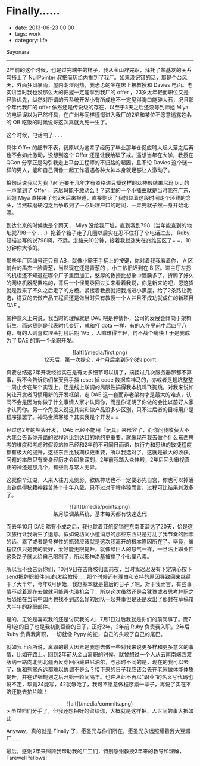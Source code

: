# Finally……

- date: 2013-06-23 00:00
- tags: work
- category: life

Sayonara

--------------------------

2年前的这个时候，也是过完端午的样子，我从金山辞完职，拜托了某基友的关系勾搭上了 NullPointer 叔把简历给内推到了我厂。如果没记错的话，那是个台风天，外面狂风暴雨，屋内潮湿闷热，我忐忑的坐在床上被教授和 Davies 电面。老实讲当时我也没那么大的把握一定能拿到我厂的 offer ，23岁太年轻而职位又是经验优先，纵然对所谓的云系统开发小有所成也不一定见得胸口能碎大石，况且那个年代我厂的 offer 依然还是传说级的存在，以至于3天之后还没等到师姐 Miya 的电话误以为已然杯具，在广州与同样憧憬进入我厂的2弟和某位不愿意透露姓名的 OB 吃饭的时候说哥这次真就九死一生了。

这个时候，电话响了……

具体 Offer 的细节不表，我原以为这辈子经历了毕业那年仓促应聘大起大落之后再也不会如此激动，没想到这个 Offer 还是让我给破了戒。遥想当年在大学，教授在 QCon 分享正是勾引我走上平台工程师的不归路的起因，且不论 Davies 这个谜一样的男人，能和自己偶像一起工作遭遇各种大神本身就足够让人激动了。

换句话说我以为我 *TM* 还要干几年才有资格进豆瓣这样的众神殿结果尼玛 biu 的一声拿到了 Offer ，这尼玛能不激动么！？这里的一个小插曲就是当时我在广东，师姐 Miya 直接来了句2天后来报道，直接剿灭了我想趁着这段时间走个环线的念头，当然软磨硬泡之后争取到了一点处理户口的时间，一弄完就孑然一身开始北漂。

到达北京的时候也是个雨天， Miya 没给我厂址，直到我到798（当年能查到的地址就798一个……）拖着个箱子走了几圈以后实在忍不住打了个电话过去， Ruby 轻描淡写的说798啊，不远，走路来10分钟，接着我就迷失在兆维园区了= =，10分钟你大爷的。

那些年厂区编号还只有 AB，就像小霸王手柄上的按键，你对着我我看着你， A 区前台的禹杰一脸青葱，当然现在还是青葱的 ，小三依旧迟到在 B 区。进主厅左拐的机柜还不知道在哪个厂子里面加工，憨厚的教授比想象中腼腆多了，折腾了好久的网络机器配置啥的，背后一个怪蜀黍回过头来看着我说，你是新来的吧，恩这货就是我来了不久之后走了的方杨。紧接着教授就把我拖进小黑屋，给了2条路让我选，稳妥的去做产品工程师还是做当时只有教授一个人并且不成功就成仁的新项目 *DAE* 。

某种意义上来说，我当时的理解就是 DAE 吧是种情怀，公司的发展会倾向于架构衍生，而这货则是代表时代变迁，就和打 dota 一样，有的人在乎前中后四平八稳，有的人则喜欢埋头打钱后期 1V5 ，人嘛难得年轻，何不战个痛快！于是我成为了 DAE 的第一个全职开发。

<center>![alt](/media/first.png)<br />12天后，第一次提交，4个月后拿到5个8的 point </center>

真要总结这2年开发经验实在是有太多细节可以讲了，搞挂过几次服务器那都不算事，我不会告诉你们某天我手抖 reset 掉 code 数据库神马的，亦或者是趟坑整整一周止步在某个实现上，还是线上联调的局限性搞得我本机鸡飞狗跳，对我来说如何让开发者习惯用新的开发框架，走 DAE 这一套而非老架构才是最大的难点，认同不会是因为你做了什么事情人家才认同你，而是你证明了你做的会比以前好人家才认同你。另一个角度来说这其实和做产品没多少区别，只不过后者的目标用户是程序猿罢了。神马金牌客服？其实我是个开发= =

经过这2年的埋头开发， DAE 已经不能用『玩具』来形容了，而你问我收获大不大我会告诉你开路的过程远比到达目的地的更重要。就像现在我去做个什么东西思考的维度和考虑时假设站位已经和2年前不可同日而语，执行力和思维的敏捷程度都有极大的提升，这些东西比钱期权更重要，所以我选对了，这就是最大的收获。问题的本质只有亲身经历才会印象深刻，2年前我踏入众神殿，2年后回头审视真正的神还是那几个，有些则与常人无异。

这就像个江湖，人来人往刀光剑影，欲练神功也不一定要必先自宫，你也可以掉落山谷偶得秘籍神器苦练个十年八载，只不过对于程序猿而言，过程可比结果刺激多了。

<center>![alt](/media/points.png)<br />某月联调某系统，基本每天都有快速迭代</center>

而去年10月 DAE 略有小成之后，我也趁着亚航促销在东南亚溜达了20天，恰是这次旅行让我萌生了退意。假如说坊间小道消息的那些东西只是打乱了我节奏的因素的话，累了或者是多样性的瓶颈应该就是这次我离开的根本原因所在了。毕竟，编程仅仅只是我的爱好，爱好能无限提升，就像绿巨人的怒气一样，一旦沾上职业性这条路子就太给自己限制了，所以邪神洛基被摔了个七荤八素。

所以我不会告诉你们，10月9日在吉隆坡归国前夜，当时我迟迟没有下定决心按下send把辞职邮件biu的发给教授……那个时候还有理由和支持的原因导致回来继续干了大半年，今年6月伊始，我想基本就是最后的日子了吧，对于我而言，有些事情不趁着现在去做就可能再也没机会了，所以这次虽然还是会犹豫或者思考辞职之后恐怕在当前中国再也找不到这么好的团队一起共事但是还是发出了那封在草稿箱大半年的辞职邮件。

是的，无论是喜欢我的还是讨厌我的人，7月1日过后我就是你们的前同事了。而7月1这的日子也是我初到豆瓣的日子，正好2年，2年前 Ruby 负责我入职，2年后 Ruby 负责我离职，一切就像 Pypy 的蛇，自己的头咬了自己的尾巴。

就如我上面所说，离职的最大因素是我想去做一些对我来说更多样和更多意义的事情，比如在路上。回到2年前从金山离职的时候，就曾想过一个人从云南南端西双版纳一路向北到北疆再反穿回西藏进尼泊尔，与那时不同的是，现在的我可以去了，鱼和熊掌永远都难以协调不是么？接下来的日子我应该会先在老家做体能体质提升，并在详细规划之后开始一轮间隔年。也许从此不再以“职业”的名义写代码也说不定，毕竟24能写，42就够呛了，我可不愿意做程序猿一辈子，再说了实在不济还能去拍片嘛！

<center>![alt](/media/commits.png)</center>
> 虽然咱们分手了，但我还想把好的留给你，大概就是这样把，人世间的事大抵如此

Anyway，真的就是 Finally 了，愿圣光与你们所在，愿圣光永远照耀着我大豆瓣厂……

最后，感谢2年来照顾我帮助我的厂工们，特别感谢教授2年来的教导和理解，Farewell fellows!

